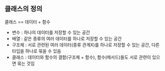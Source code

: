 ## 클래스의 정의

클래스 == 데이터 + 함수

- 변수 : 하나의 데이터를 저장할 수 있는 공간
- 배열 : 같은 종류의 여러 데이터를 하나로 저장할 수 있는 공간
- 구조체 : 서로 관련된 여러 데이터(종류 관계X)를 하나로 저장할 수 있는 공간, 다른 타입을 하나로 묶을 수 있음
- 클래스 : 데이터와 함수의 결함(구조체 + 함수), 함수(메서드)들도 서로 관련이 있으면 묶는 것임